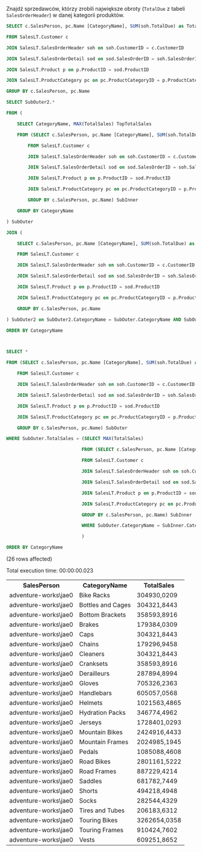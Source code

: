 Znajdź sprzedawców, którzy zrobili największe obroty (`TotalDue` z tabeli `SalesOrderHeader`) w danej kategorii produktów.




```sql
SELECT c.SalesPerson, pc.Name [CategoryName], SUM(soh.TotalDue) as TotalSales
FROM SalesLT.Customer c 
JOIN SalesLT.SalesOrderHeader soh on soh.CustomerID = c.CustomerID
JOIN SalesLT.SalesOrderDetail sod on sod.SalesOrderID = soh.SalesOrderID
JOIN SalesLT.Product p on p.ProductID = sod.ProductID
JOIN SalesLT.ProductCategory pc on pc.ProductCategoryID = p.ProductCategoryID
GROUP BY c.SalesPerson, pc.Name
```


```sql
SELECT SubOuter2.*
FROM (
    SELECT CategoryName, MAX(TotalSales) TopTotalSales
    FROM (SELECT c.SalesPerson, pc.Name [CategoryName], SUM(soh.TotalDue) as TotalSales
        FROM SalesLT.Customer c 
        JOIN SalesLT.SalesOrderHeader soh on soh.CustomerID = c.CustomerID
        JOIN SalesLT.SalesOrderDetail sod on sod.SalesOrderID = soh.SalesOrderID
        JOIN SalesLT.Product p on p.ProductID = sod.ProductID
        JOIN SalesLT.ProductCategory pc on pc.ProductCategoryID = p.ProductCategoryID
        GROUP BY c.SalesPerson, pc.Name) SubInner
    GROUP BY CategoryName
) SubOuter
JOIN (
    SELECT c.SalesPerson, pc.Name [CategoryName], SUM(soh.TotalDue) as TotalSales
    FROM SalesLT.Customer c 
    JOIN SalesLT.SalesOrderHeader soh on soh.CustomerID = c.CustomerID
    JOIN SalesLT.SalesOrderDetail sod on sod.SalesOrderID = soh.SalesOrderID
    JOIN SalesLT.Product p on p.ProductID = sod.ProductID
    JOIN SalesLT.ProductCategory pc on pc.ProductCategoryID = p.ProductCategoryID
    GROUP BY c.SalesPerson, pc.Name
) SubOuter2 on SubOuter2.CategoryName = SubOuter.CategoryName AND SubOuter2.TotalSales = SubOuter.TopTotalSales
ORDER BY CategoryName


```


```sql
SELECT *
FROM (SELECT c.SalesPerson, pc.Name [CategoryName], SUM(soh.TotalDue) as TotalSales
    FROM SalesLT.Customer c 
    JOIN SalesLT.SalesOrderHeader soh on soh.CustomerID = c.CustomerID
    JOIN SalesLT.SalesOrderDetail sod on sod.SalesOrderID = soh.SalesOrderID
    JOIN SalesLT.Product p on p.ProductID = sod.ProductID
    JOIN SalesLT.ProductCategory pc on pc.ProductCategoryID = p.ProductCategoryID
    GROUP BY c.SalesPerson, pc.Name) SubOuter
WHERE SubOuter.TotalSales = (SELECT MAX(TotalSales)
                            FROM (SELECT c.SalesPerson, pc.Name [CategoryName], SUM(soh.TotalDue) as TotalSales
                            FROM SalesLT.Customer c 
                            JOIN SalesLT.SalesOrderHeader soh on soh.CustomerID = c.CustomerID
                            JOIN SalesLT.SalesOrderDetail sod on sod.SalesOrderID = soh.SalesOrderID
                            JOIN SalesLT.Product p on p.ProductID = sod.ProductID
                            JOIN SalesLT.ProductCategory pc on pc.ProductCategoryID = p.ProductCategoryID
                            GROUP BY c.SalesPerson, pc.Name) SubInner
                            WHERE SubOuter.CategoryName = SubInner.CategoryName
                            )
ORDER BY CategoryName

```


(26 rows affected)



Total execution time: 00:00:00.023





<table><tr><th>SalesPerson</th><th>CategoryName</th><th>TotalSales</th></tr><tr><td>adventure-works\jae0</td><td>Bike Racks</td><td>304930,0209</td></tr><tr><td>adventure-works\jae0</td><td>Bottles and Cages</td><td>304321,8443</td></tr><tr><td>adventure-works\jae0</td><td>Bottom Brackets</td><td>358593,8916</td></tr><tr><td>adventure-works\jae0</td><td>Brakes</td><td>179384,0309</td></tr><tr><td>adventure-works\jae0</td><td>Caps</td><td>304321,8443</td></tr><tr><td>adventure-works\jae0</td><td>Chains</td><td>179296,9458</td></tr><tr><td>adventure-works\jae0</td><td>Cleaners</td><td>304321,8443</td></tr><tr><td>adventure-works\jae0</td><td>Cranksets</td><td>358593,8916</td></tr><tr><td>adventure-works\jae0</td><td>Derailleurs</td><td>287894,8994</td></tr><tr><td>adventure-works\jae0</td><td>Gloves</td><td>705326,2363</td></tr><tr><td>adventure-works\jae0</td><td>Handlebars</td><td>605057,0568</td></tr><tr><td>adventure-works\jae0</td><td>Helmets</td><td>1021563,4865</td></tr><tr><td>adventure-works\jae0</td><td>Hydration Packs</td><td>346774,4962</td></tr><tr><td>adventure-works\jae0</td><td>Jerseys</td><td>1728401,0293</td></tr><tr><td>adventure-works\jae0</td><td>Mountain Bikes</td><td>2424916,4433</td></tr><tr><td>adventure-works\jae0</td><td>Mountain Frames</td><td>2024985,1945</td></tr><tr><td>adventure-works\jae0</td><td>Pedals</td><td>1085088,4608</td></tr><tr><td>adventure-works\jae0</td><td>Road Bikes</td><td>2801161,5222</td></tr><tr><td>adventure-works\jae0</td><td>Road Frames</td><td>887229,4214</td></tr><tr><td>adventure-works\jae0</td><td>Saddles</td><td>681782,7449</td></tr><tr><td>adventure-works\jae0</td><td>Shorts</td><td>494218,4948</td></tr><tr><td>adventure-works\jae0</td><td>Socks</td><td>282544,4329</td></tr><tr><td>adventure-works\jae0</td><td>Tires and Tubes</td><td>206183,6312</td></tr><tr><td>adventure-works\jae0</td><td>Touring Bikes</td><td>3262654,0358</td></tr><tr><td>adventure-works\jae0</td><td>Touring Frames</td><td>910424,7602</td></tr><tr><td>adventure-works\jae0</td><td>Vests</td><td>609251,8652</td></tr></table>


